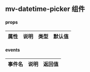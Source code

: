 ## mv-datetime-picker 组件

#### props
| 属性 | 说明 | 类型 | 默认值 |
| :------: | :----: | :----: | :--: |

#### events
| 事件名 | 说明 | 返回值 |
| :--: | :--: | :--: |
